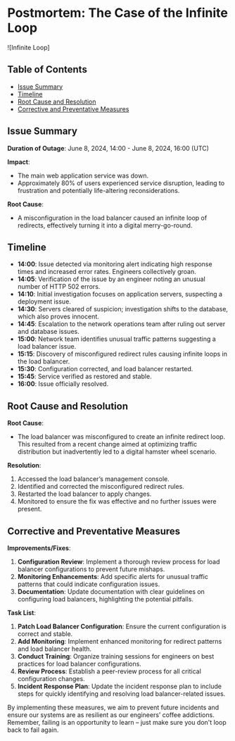 # Postmortem: The Case of the Infinite Loop

![Infinite Loop]

## Table of Contents
- [Issue Summary](#issue-summary)
- [Timeline](#timeline)
- [Root Cause and Resolution](#root-cause-and-resolution)
- [Corrective and Preventative Measures](#corrective-and-preventative-measures)

## Issue Summary
**Duration of Outage**: June 8, 2024, 14:00 - June 8, 2024, 16:00 (UTC)

**Impact**: 
- The main web application service was down.
- Approximately 80% of users experienced service disruption, leading to frustration and potentially life-altering reconsiderations.

**Root Cause**: 
- A misconfiguration in the load balancer caused an infinite loop of redirects, effectively turning it into a digital merry-go-round.

## Timeline
- **14:00**: Issue detected via monitoring alert indicating high response times and increased error rates. Engineers collectively groan.
- **14:05**: Verification of the issue by an engineer noting an unusual number of HTTP 502 errors. 
- **14:10**: Initial investigation focuses on application servers, suspecting a deployment issue.
- **14:30**: Servers cleared of suspicion; investigation shifts to the database, which also proves innocent.
- **14:45**: Escalation to the network operations team after ruling out server and database issues.
- **15:00**: Network team identifies unusual traffic patterns suggesting a load balancer issue.
- **15:15**: Discovery of misconfigured redirect rules causing infinite loops in the load balancer.
- **15:30**: Configuration corrected, and load balancer restarted. 
- **15:45**: Service verified as restored and stable.
- **16:00**: Issue officially resolved.

## Root Cause and Resolution
**Root Cause**:
- The load balancer was misconfigured to create an infinite redirect loop. This resulted from a recent change aimed at optimizing traffic distribution but inadvertently led to a digital hamster wheel scenario.

**Resolution**:
1. Accessed the load balancer’s management console.
2. Identified and corrected the misconfigured redirect rules.
3. Restarted the load balancer to apply changes.
4. Monitored to ensure the fix was effective and no further issues were present.


## Corrective and Preventative Measures
**Improvements/Fixes**:
1. **Configuration Review**: Implement a thorough review process for load balancer configurations to prevent future mishaps.
2. **Monitoring Enhancements**: Add specific alerts for unusual traffic patterns that could indicate configuration issues.
3. **Documentation**: Update documentation with clear guidelines on configuring load balancers, highlighting the potential pitfalls.

**Task List**:
1. **Patch Load Balancer Configuration**: Ensure the current configuration is correct and stable.
2. **Add Monitoring**: Implement enhanced monitoring for redirect patterns and load balancer health.
3. **Conduct Training**: Organize training sessions for engineers on best practices for load balancer configurations.
4. **Review Process**: Establish a peer-review process for all critical configuration changes.
5. **Incident Response Plan**: Update the incident response plan to include steps for quickly identifying and resolving load balancer-related issues.

By implementing these measures, we aim to prevent future incidents and ensure our systems are as resilient as our engineers’ coffee addictions. Remember, failing is an opportunity to learn – just make sure you don't loop back to fail again.

